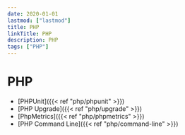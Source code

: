 ```yaml
---
date: 2020-01-01
lastmod: ["lastmod"]
title: PHP
linkTitle: PHP
description: PHP
tags: ["PHP"]
---
```


# PHP

- [PHPUnit]({{< ref "php/phpunit" >}})
- [PHP Upgrade]({{< ref "php/upgrade" >}})
- [PhpMetrics]({{< ref "php/phpmetrics" >}})
- [PHP Command Line]({{< ref "php/command-line" >}})
